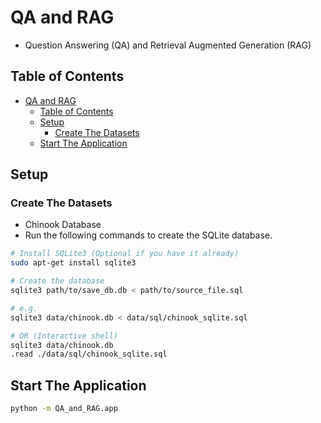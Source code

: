 # QA and RAG

- Question Answering (QA) and Retrieval Augmented Generation (RAG)

## Table of Contents

- [QA and RAG](#qa-and-rag)
  - [Table of Contents](#table-of-contents)
  - [Setup](#setup)
    - [Create The Datasets](#create-the-datasets)
  - [Start The Application](#start-the-application)

## Setup

### Create The Datasets

- Chinook Database
- Run the following commands to create the SQLite database.

```sh
# Install SQLite3 (Optional if you have it already)
sudo apt-get install sqlite3

# Create the database
sqlite3 path/to/save_db.db < path/to/source_file.sql

# e.g.
sqlite3 data/chinook.db < data/sql/chinook_sqlite.sql

# OR (Interactive shell)
sqlite3 data/chinook.db    
.read ./data/sql/chinook_sqlite.sql
```

## Start The Application

```sh
python -m QA_and_RAG.app

```
